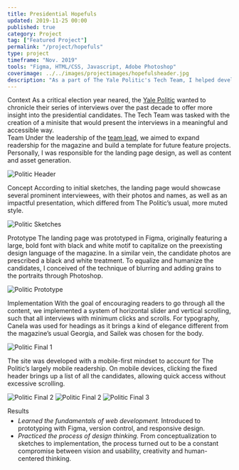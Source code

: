 ```yaml
---
title: Presidential Hopefuls
updated: 2019-11-25 00:00
published: true
category: Project
tag: ["Featured Project"]
permalink: "/project/hopefuls"
type: project
timeframe: "Nov. 2019"
tools: "Figma, HTML/CSS, Javascript, Adobe Photoshop"
coverimage: ../../images/projectimages/hopefulsheader.jpg
description: "As a part of The Yale Politic's Tech Team, I helped develop this minisite showcasing The Yale Politic's features and interviews conducted over the past years about the presidential candidates for the 2020 election."
---
```


<div class="csblock" id="context"> 
<span class="csblockheading">
    Context
</span>
    As a critical election year neared, the <a href="https://thepolitic.org/" target="_blank" rel="noopener noreferrer">Yale Politic</a> wanted to chronicle their series of interviews over the past decade to offer more insight into the presidential candidates. The Tech Team was tasked with the creation of a minisite that would present the interviews in a meaningful and accessible way.
</div>

<div class="csblock" id="team"> 
<span class="csblockheading">
    Team
</span>
    Under the leadership of the <a href="https://chiaski.com/" target="_blank" rel="noopener noreferrer">team lead</a>, we aimed to expand readership for the magazine and build a template for future feature projects. Personally, I was responsible for the landing page design, as well as content and asset generation.
</div>

![Politic Header](/projectimages/hopefulsheader.jpg)

<div class="csblock" id="concept">  
<span class="csblockheading">
    Concept
</span>
    According to initial sketches, the landing page would showcase several prominent interviewees, with their photos and names, as well as an impactful presentation, which differed from The Politic’s usual, more muted style.
</div>

![Politic Sketches](/projectimages/.jpg)

<div class="csblock" id="prototype"> 
<span class="csblockheading">
    Prototype
</span>
    The landing page was prototyped in Figma, originally featuring a large, bold font with black and white motif to capitalize on the preexisting design language of the magazine. In a similar vein, the candidate photos are prescribed a black and white treatment. To equalize and humanize the candidates, I conceived of the technique of blurring and adding grains to the portraits through Photoshop.
</div>

![Politic Prototype](/projectimages/hopefulsfigma.jpg)

<div class="csblock" id="implementation"> 
<span class="csblockheading">
    Implementation
</span>
    With the goal of encouraging readers to go through all the content, we implemented a system of horizontal slider and vertical scrolling, such that all interviews with minimum clicks and scrolls. For typography, Canela was used for headings as it brings a kind of elegance different from the magazine’s usual Georgia, and Sailek was chosen for the body.
</div>

![Politic Final 1](/projectimages/hopefulstype.jpg)

<div class="csblock" style="margin-top: 10px; margin-bottom: 10px;"> 
    The site was developed with a mobile-first mindset to account for The Politic’s largely mobile readership. On mobile devices, clicking the fixed header brings up a list of all the candidates, allowing quick access without excessive scrolling. 
</div>

![Politic Final 2](/projectimages/hopefulsmobile.png)
![Politic Final 2](/projectimages/hopefulsbanner.jpg)
![Politic Final 3](/projectimages/hopefulslayout.png)

<div class="csblock" id="results"> 
<span class="csblockheading">
    Results
</span>
    <ul style="margin-top: 5px;">
        <li> <i>Learned the fundamentals of web development.</i> Introduced to prototyping with Figma, version control, and responsive design.
        <li> <i>Practiced the process of design thinking.</i> From conceptualization to sketches to implementation, the process turned out to be a constant compromise between vision and usability, creativity and human-centered thinking.
    </ul>
</div>